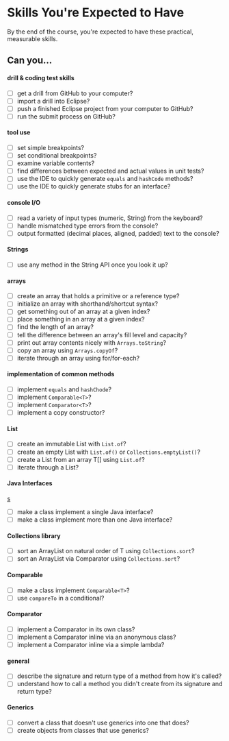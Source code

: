 # Skills You're Expected to Have

By the end of the course, you're expected to have these practical, measurable skills.

## Can you...

#### drill & coding test skills

- [ ] get a drill from GitHub to your computer?
- [ ] import a drill into Eclipse?
- [ ] push a finished Eclipse project from your computer to GitHub?
- [ ] run the submit process on GitHub?

#### tool use

- [ ] set simple breakpoints?
- [ ] set conditional breakpoints?
- [ ] examine variable contents?
- [ ] find differences between expected and actual values in unit tests?
- [ ] use the IDE to quickly generate `equals` and `hashCode` methods?
- [ ] use the IDE to quickly generate stubs for an interface?

#### console I/O

- [ ] read a variety of input types (numeric, String) from the keyboard?
- [ ] handle mismatched type errors from the console?
- [ ] output formatted (decimal places, aligned, padded) text to the console? 

#### Strings

- [ ] use any method in the String API once you look it up?

#### arrays

- [ ] create an array that holds a primitive or a reference type?
- [ ] initialize an array with shorthand/shortcut syntax?
- [ ] get something out of an array at a given index?
- [ ] place something in an array at a given index?
- [ ] find the length of an array?
- [ ] tell the difference between an array's fill level and capacity?
- [ ] print out array contents nicely with `Arrays.toString`?
- [ ] copy an array using `Arrays.copyOf`?
- [ ] iterate through an array using for/for-each?

#### implementation of common methods

- [ ] implement `equals` and `hashChode`?
- [ ] implement `Comparable<T>`?
- [ ] implement `Comparator<T>`?
- [ ] implement a copy constructor?

#### List

- [ ] create an immutable List<T> with `List.of`?
- [ ] create an empty List<T> with `List.of()` or `Collections.emptyList()`?
- [ ] create a List<T> from an array T[] using `List.of`?
- [ ] iterate through a List<T>?

#### Java Interfaces
[s](#collections-library)
- [ ] make a class implement a single Java interface?
- [ ] make a class implement more than one Java interface?

#### Collections library

- [ ] sort an ArrayList<T> on natural order of T using `Collections.sort`?
- [ ] sort an ArrayList<T> via Comparator<T> using `Collections.sort`?

#### Comparable

- [ ] make a class implement `Comparable<T>`?
- [ ] use `compareTo` in a conditional?

#### Comparator

- [ ] implement a Comparator in its own class?
- [ ] implement a Comparator inline via an anonymous class?
- [ ] implement a Comparator inline via a simple lambda?

#### general 

- [ ] describe the signature and return type of a method from how it's called?
- [ ] understand how to call a method you didn't create from its signature and return type?

#### Generics

- [ ] convert a class that doesn't use generics into one that does?
- [ ] create objects from classes that use generics?